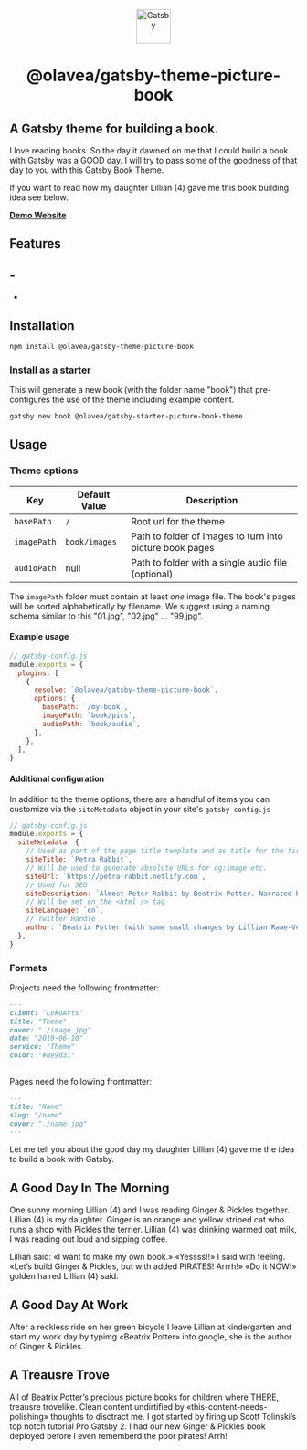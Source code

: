 <p align="center">
  <a href="https://www.gatsbyjs.org">
    <img alt="Gatsby" src="https://www.gatsbyjs.org/monogram.svg" width="60" />
  </a>
</p>
<h1 align="center">
  @olavea/gatsby-theme-picture-book
</h1>

## A Gatsby theme for building a book.

I love reading books. So the day it dawned on me that I could build a book with Gatsby was a GOOD day. I will try to pass some of the goodness of that day to you with this Gatsby Book Theme.

If you want to read how my daughter Lillian (4) gave me this book building idea see below.

[**Demo Website**](https://petra-rabbit.netlify.com)

## Features

## -

-

## Installation

```sh
npm install @olavea/gatsby-theme-picture-book
```

### Install as a starter

This will generate a new book (with the folder name "book") that pre-configures the use of the theme including example content.

```sh
gatsby new book @olavea/gatsby-starter-picture-book-theme
```

## Usage

### Theme options

| Key         | Default Value | Description                                              |
| ----------- | ------------- | -------------------------------------------------------- |
| `basePath`  | `/`           | Root url for the theme                                   |
| `imagePath` | `book/images` | Path to folder of images to turn into picture book pages |
| `audioPath` | null          | Path to folder with a single audio file (optional)       |

The `imagePath` folder must contain at least _one_ image file. The book's pages will be sorted alphabetically by filename. We suggest using a naming schema similar to this "01.jpg", "02.jpg" ... "99.jpg".

#### Example usage

```js
// gatsby-config.js
module.exports = {
  plugins: [
    {
      resolve: `@olavea/gatsby-theme-picture-book`,
      options: {
        basePath: `/my-book`,
        imagePath: `book/pics`,
        audioPath: `book/audio`,
      },
    },
  ],
}
```

#### Additional configuration

In addition to the theme options, there are a handful of items you can customize via the `siteMetadata` object in your site's `gatsby-config.js`

```js
// gatsby-config.js
module.exports = {
  siteMetadata: {
    // Used as part of the page title template and as title for the first page.
    siteTitle: `Petra Rabbit`,
    // Will be used to generate absolute URLs for og:image etc.
    siteUrl: `https://petra-rabbit.netlify.com`,
    // Used for SEO
    siteDescription: `Almost Peter Rabbit by Beatrix Potter. Narrated by Ola Vea (41) and Lillian Raae-Vea (4.5 🦄)`,
    // Will be set on the <html /> tag
    siteLanguage: `en`,
    // Twitter Handle
    author: `Beatrix Potter (with some small changes by Lillian Raae-Vea (4.5 🦄)`,
  },
}
```

### Formats

Projects need the following frontmatter:

```md
---
client: "LekoArts"
title: "Theme"
cover: "./image.jpg"
date: "2019-06-10"
service: "Theme"
color: "#8e9d31"
---
```

Pages need the following frontmatter:

```md
---
title: "Name"
slug: "/name"
cover: "./name.jpg"
---
```

Let me tell you about the good day my daughter Lillian (4) gave me the idea to build a book with Gatsby.

## A Good Day In The Morning

One sunny morning Lillian (4) and I was reading Ginger & Pickles together.
Lillian (4) is my daughter. Ginger is an orange and yellow striped cat who runs a shop with Pickles the terrier. Lillian (4) was drinking warmed oat milk, I was reading out loud and sipping coffee.

Lillian said:
«I want to make my own book.»
«Yessss!!» I said with feeling. «Let’s build Ginger & Pickles, but with added PIRATES! Arrrh!»
«Do it NOW!» golden haired Lillian (4) said.

## A Good Day At Work

After a reckless ride on her green bicycle I leave Lillian at kindergarten and start my work day by typimg «Beatrix Potter» into google, she is the author of Ginger & Pickles.

## A Treausre Trove

All of Beatrix Potter’s precious picture books for children where THERE, treausre trovelike. Clean content undirtified by «this-content-needs-polishing» thoughts to disctract me. I got started by firing up Scott Tolinski’s top notch tutorial Pro Gatsby 2. I had our new Ginger & Pickles book deployed before i even rememberd the poor pirates! Arrh!
